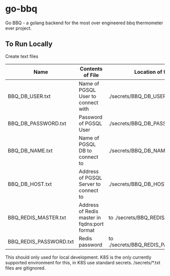 # go-bbq
Go BBQ - a golang backend for the most over engineered bbq thermometer ever project.

## To Run Locally
Create text files

| Name  |  Contents of File | Location of file |
|-------|-------------------|------------------|
| BBQ_DB_USER.txt | Name of PGSQL User to connect with | ./secrets/BBQ_DB_USER.txt |
| BBQ_DB_PASSWORD.txt | Password of PGSQL User | ./secrets/BBQ_DB_PASSWORD.txt |
| BBQ_DB_NAME.txt | Name of PGSQL DB to connect to | ./secrets/BBQ_DB_NAME.txt |
| BBQ_DB_HOST.txt | Address of PGSQL Server to connect to | ./secrets/BBQ_DB_HOST.txt |
| BBQ_REDIS_MASTER.txt | Address of Redis master in fqdns:port format| to ./secrets/BBQ_REDIS_MASTER.txt |
| BBQ_REDIS_PASSWORD.txt | Redis password | to ./secrets/BBQ_REDIS_PASSWORD.txt |

This should only used for local development.  K8S is the only currently supported environment for this, in K8S use standard secrets.  /secrets/*.txt files are gitignored.